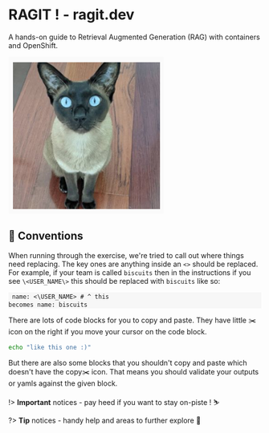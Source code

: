 # RAGIT ! - ragit.dev

A hands-on guide to Retrieval Augmented Generation (RAG) with containers and OpenShift.

<!-- panels:start -->
<!-- div:floating-cat -->
<img src="images/daisy.png">
<!-- panels:end -->

## 🦆 Conventions

When running through the exercise, we're tried to call out where things need replacing. The key ones are anything inside an `<>` should be replaced. For example, if your team is called `biscuits` then in the instructions if you see `\<USER_NAME\>` this should be replaced with `biscuits` like so:
    <div class="highlight" style="background: #f7f7f7">
    <pre><code class="language-bash">
    name: <\USER_NAME\>
    # ^ this becomes
    name: biscuits
    </code></pre></div>

There are lots of code blocks for you to copy and paste. They have little ✂️ icon on the right if you move your cursor on the code block.

```bash
echo "like this one :)"
```

But there are also some blocks that you shouldn't copy and paste which doesn't have the copy✂️ icon. That means you should validate your outputs or yamls against the given block.

!> **Important** notices - pay heed if you want to stay on-piste ! ⛷️

?> **Tip** notices - handy help and areas to further explore 💁
